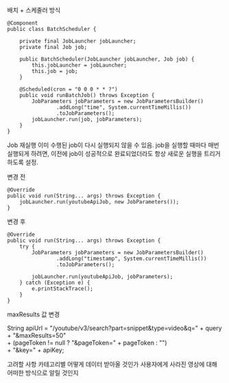 배치 + 스케줄러 방식
```
@Component
public class BatchScheduler {

    private final JobLauncher jobLauncher;
    private final Job job;

    public BatchScheduler(JobLauncher jobLauncher, Job job) {
        this.jobLauncher = jobLauncher;
        this.job = job;
    }

    @Scheduled(cron = "0 0 0 * * ?")
    public void runBatchJob() throws Exception {
        JobParameters jobParameters = new JobParametersBuilder()
                .addLong("time", System.currentTimeMillis())
                .toJobParameters();
        jobLauncher.run(job, jobParameters);
    }
}
```

Job 재실행
이미 수행된 job이 다시 실행되지 않을 수 있음.
job을 실행할 때마다 매번 실행되게 하려면, 이전에 job이 성공적으로 완료되었더라도 항상 새로운 실행을 트리거하도록 설정.

변경 전
```
@Override  
public void run(String... args) throws Exception {  
    jobLauncher.run(youtubeApiJob, new JobParameters());  
}
```

변경 후
```
@Override  
public void run(String... args) throws Exception {  
    try {  
        JobParameters jobParameters = new JobParametersBuilder()  
                .addLong("timestamp", System.currentTimeMillis())  
                .toJobParameters();  
  
        jobLauncher.run(youtubeApiJob, jobParameters);  
    } catch (Exception e) {  
        e.printStackTrace();  
    }  
}
```


maxResults 값 변경

String apiUrl = "/youtube/v3/search?part=snippet&type=video&q=" + query + "&maxResults=50"  
        + (pageToken != null ? "&pageToken=" + pageToken : "")  
        + "&key=" + apiKey;












고려할 사항
카테고리별 어떻게 데이터 받아올 것인가
사용자에게 사라진 영상에 대해 어떠한 방식으로 알릴 것인지


